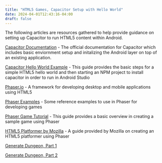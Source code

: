 ```yaml
---
title: "HTML5 Games, Capacitor Setup with Hello World"
date: 2024-04-01T12:43:16-04:00
draft: false
---
```


The following articles are resources gathered to help provide guidance on setting up Capacitor to run HTML5 content within Android. 

[Capacitor Documentation](https://capacitorjs.com/docs/ "Capacitor Documentation") - The official documentation for Capacitor which includes basic enviornment setup and initalizing the Android layer on top of an existing application.

[Capacitor Hello World Example](https://www.emanueleferonato.com/2022/04/21/capacitor-hello-world-example-how-to-convert-your-web-applications-to-native-android-applications/ "Capacitor Hello World") - This guide provides the basic steps for a simple HTML5 hello world and then starting an NPM project to install capacitor in order to run in Android Studio

[Phaser.io](https://phaser.io/ "Phaser.io") - A framework for developing desktop and mobile applications using HTML5

[Phaser Examples](https://labs.phaser.io/ "Phaser Examples") - Some reference examples to use in Phaser for developing games

[Phaser Game Tutorial](https://phaser.io/tutorials/making-your-first-phaser-3-game/part1 "Phaser Game Tutorial") - This guide provides a basic overview in creating a sample game using Phaser

[HTML5 Platformer by Mozilla](https://mozdevs.github.io/html5-games-workshop/en/guides/platformer/start-here/ "HTML5 Platformer by Mozilla") - A guide provided by Mozilla on creating an HTML5 platformer using Phaser

[Generate Dungeon, Part 1](https://gamedevacademy.org/how-to-procedurally-generate-a-dungeon-in-phaser-part-1/ "Generate Dungeon, Part 1")

[Generate Dungeon, Part 2](https://gamedevacademy.org/how-to-procedurally-generate-a-dungeon-in-phaser-part-2/ "Generate Dungeon, Part 2")
